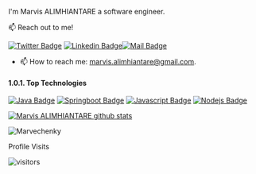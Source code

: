 <!--## 1. Hi I'm Marvis <img src="https://user-images.githubusercontent.com/1303154/88677602-1635ba80-d120-11ea-84d8-d263ba5fc3c0.gif" width="28px" height="28px" alt="hi"> -->

I'm Marvis ALIMHIANTARE a software engineer.

:mailbox: Reach out to me!

[![Twitter Badge](https://img.shields.io/badge/-@Marvechenky-1ca0f1?style=flat&labelColor=1ca0f1&logo=twitter&logoColor=white&link=https://twitter.com/Marvechenky)](https://twitter.com/Marvechenky) [![Linkedin Badge](https://img.shields.io/badge/-Marvis-0e76a8?style=flat&labelColor=0e76a8&logo=linkedin&logoColor=white)](https://www.linkedin.com/in/marvis-alimhiantare/)[![Mail Badge](https://img.shields.io/badge/-ALIMHIANTARE-c0392b?style=flat&labelColor=c0392b&logo=gmail&logoColor=white)](mailto:marvis.alimhiantare@gmail.com)

<!-- TODO: Add last video link -->

<!-- 🔭 I’m currently a trainee @Semicolon Africa -->
<!-- 🔭 Currently looking for internship or entry level job placement.-->
<!-- 🔭 Most used line of code `git commit -m "Initial Commit"`-->
<!-- 🤔 I’m looking for help with Outstanding Video ideas.-->
- 📫 How to reach me: marvis.alimhiantare@gmail.com.
<!-- - 😄 Pronouns: Marvis, ALIMHIANTARE, Marvechenky.
<!-- ⚡ Fun fact: I play games (COD my username Marvechenky). -->

#### 1.0.1. Top Technologies

<!-- TODO: Make technologies links takes you to repositories -->

[![Java Badge](https://img.shields.io/badge/-Java-e535ab?style=for-the-badge&labelColor=white&logo=java&logoColor=e585ba)](#)
[![Springboot Badge](https://img.shields.io/badge/-Springboot-61DBFB?style=for-the-badge&labelColor=green&logo=springboot&logoColor=61DBFB)](#) 
[![Javascript Badge](https://img.shields.io/badge/-Javascript-F0DB4F?style=for-the-badge&labelColor=black&logo=javascript&logoColor=F0DB4F)](#) 
[![Nodejs Badge](https://img.shields.io/badge/-Nodejs-3C873A?style=for-the-badge&labelColor=black&logo=node.js&logoColor=3C873A)](#) 
<!--[![React Badge](https://img.shields.io/badge/-React-61DBFB?style=for-the-badge&labelColor=black&logo=react&logoColor=61DBFB)](#)-->
<!--[![Python Badge](https://img.shields.io/badge/-Python-007acc?style=for-the-badge&labelColor=yellow&logo=python&logoColor=007acc)](#)-->
<!--[![Django Badge](https://img.shields.io/badge/-Django-61DBFB?style=for-the-badge&labelColor=green&logo=django&logoColor=61DBFB)](#)-->

[![Marvis ALIMHIANTARE github stats](https://github-readme-stats.vercel.app/api?username=Marvechenky)](https://github.com/anuraghazra/github-readme-stats)

<p><img align="center" src="https://github-readme-streak-stats.herokuapp.com/?user=Marvechenky&" alt="Marvechenky" /></p>



 Profile Visits 

![visitors](https://visitor-badge.glitch.me/badge?page_id=Marvechenky.Marvechenky)



